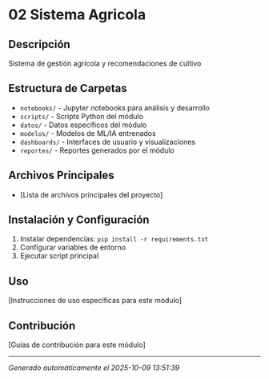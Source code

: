 # 02 Sistema Agricola

## Descripción
Sistema de gestión agrícola y recomendaciones de cultivo

## Estructura de Carpetas
- `notebooks/` - Jupyter notebooks para análisis y desarrollo
- `scripts/` - Scripts Python del módulo
- `datos/` - Datos específicos del módulo
- `modelos/` - Modelos de ML/IA entrenados
- `dashboards/` - Interfaces de usuario y visualizaciones
- `reportes/` - Reportes generados por el módulo

## Archivos Principales
- [Lista de archivos principales del proyecto]

## Instalación y Configuración
1. Instalar dependencias: `pip install -r requirements.txt`
2. Configurar variables de entorno
3. Ejecutar script principal

## Uso
[Instrucciones de uso específicas para este módulo]

## Contribución
[Guías de contribución para este módulo]

---
*Generado automáticamente el 2025-10-09 13:51:39*
